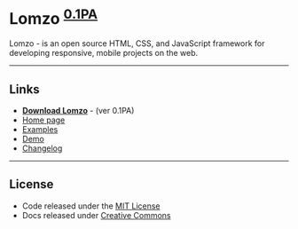 # Lomzo <sup>[0.1PA][download]</sup>

Lomzo - is an open source HTML, CSS, and JavaScript framework for developing responsive, mobile  projects on the web.

***

## Links
- **[Download Lomzo][download]** - (ver 0.1PA)
- [Home page](https://lomzo.github.io/lomzo/)
- [Examples](https://lomzo.github.io/lomzo/examples/)
- [Demo](https://lomzo.github.io/lomzo/lomzo/demo/)
- [Changelog](https://github.com/Lomzo/lomzo/blob/master/CHANGELOG.md)

***

## License
- Code released under the [MIT License](https://github.com/Lomzo/lomzo/blob/master/LICENSE) <br />
- Docs released under [Creative Commons](https://github.com/Lomzo/lomzo/blob/master/docs/LICENSE)


[download]: https://github.com/Lomzo/lomzo/archive/master.zip "ver 0.1PA(Pre-alpha)"